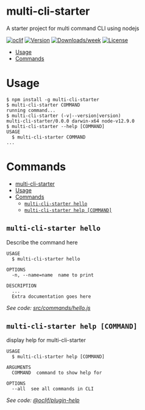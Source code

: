 # multi-cli-starter

A starter project for multi command CLI using nodejs

[![oclif](https://img.shields.io/badge/cli-oclif-brightgreen.svg)](https://oclif.io)
[![Version](https://img.shields.io/npm/v/multi-cli-starter.svg)](https://npmjs.org/package/multi-cli-starter)
[![Downloads/week](https://img.shields.io/npm/dw/multi-cli-starter.svg)](https://npmjs.org/package/multi-cli-starter)
[![License](https://img.shields.io/npm/l/multi-cli-starter.svg)](https://github.com/kedarkolhatkar/multi-cli-starter/blob/master/package.json)

<!-- toc -->

-   [Usage](#usage)
-   [Commands](#commands)
<!-- tocstop -->

# Usage

<!-- usage -->

```sh-session
$ npm install -g multi-cli-starter
$ multi-cli-starter COMMAND
running command...
$ multi-cli-starter (-v|--version|version)
multi-cli-starter/0.0.0 darwin-x64 node-v12.9.0
$ multi-cli-starter --help [COMMAND]
USAGE
  $ multi-cli-starter COMMAND
...
```

<!-- usagestop -->

# Commands

<!-- commands -->

-   [multi-cli-starter](#multi-cli-starter)
-   [Usage](#usage)
-   [Commands](#commands)
    -   [`multi-cli-starter hello`](#multi-cli-starter-hello)
    -   [`multi-cli-starter help [COMMAND]`](#multi-cli-starter-help-command)

## `multi-cli-starter hello`

Describe the command here

```
USAGE
  $ multi-cli-starter hello

OPTIONS
  -n, --name=name  name to print

DESCRIPTION
  ...
  Extra documentation goes here
```

_See code: [src/commands/hello.js](https://github.com/kedarkolhatkar/multi-cli-starter/blob/v0.0.0/src/commands/hello.js)_

## `multi-cli-starter help [COMMAND]`

display help for multi-cli-starter

```
USAGE
  $ multi-cli-starter help [COMMAND]

ARGUMENTS
  COMMAND  command to show help for

OPTIONS
  --all  see all commands in CLI
```

_See code: [@oclif/plugin-help](https://github.com/oclif/plugin-help/blob/v3.2.1/src/commands/help.ts)_

<!-- commandsstop -->

